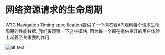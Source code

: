 # 网络资源请求的生命周期

W3C [Navigation Timing specification](http://www.w3.org/TR/navigation-timing/)提供了一个浏览器API观察每个请求生命周期的性能数据. 我们来观察一下这些模块, 因为每一个都在提供良好的用户体验上起着至关重要的作用. 

![alt text](http://www.aosabook.org/en/posa/chrome-images/navtiming.png "(图片文字)")